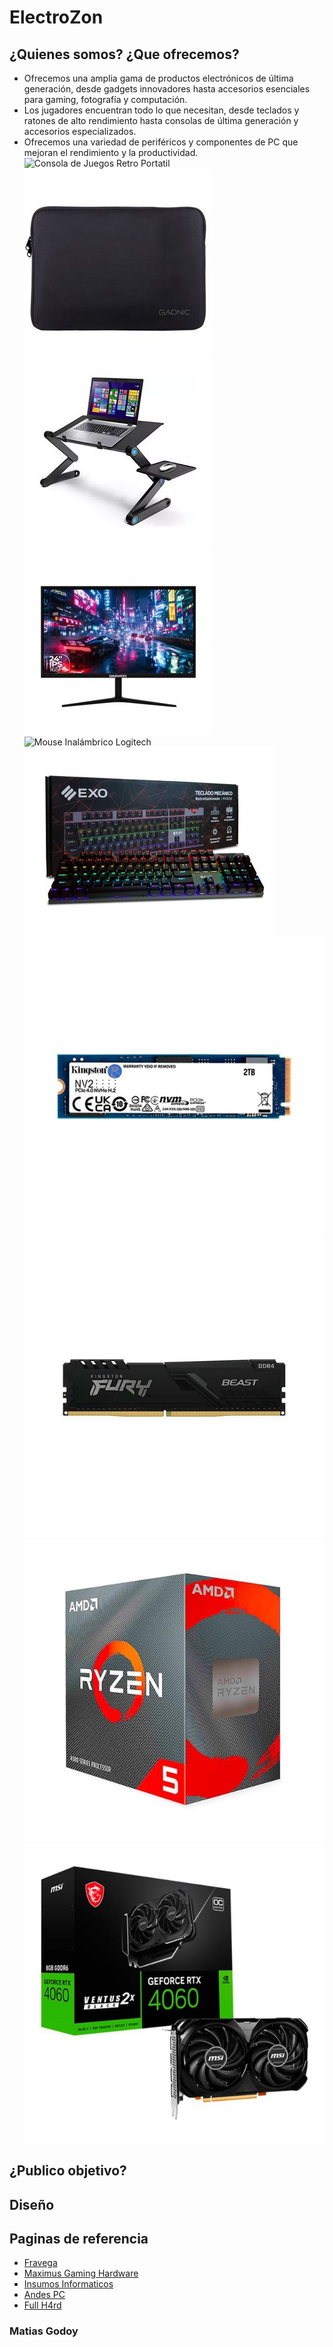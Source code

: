# ElectroZon

## ¿Quienes somos? ¿Que ofrecemos?
- Ofrecemos una amplia gama de productos electrónicos de última generación, desde gadgets innovadores hasta accesorios esenciales para gaming, fotografía y computación.
- Los jugadores encuentran todo lo que necesitan, desde teclados y ratones de alto rendimiento hasta consolas de última generación y accesorios especializados.
- Ofrecemos una variedad de periféricos y componentes de PC que mejoran el rendimiento y la productividad.
![Consola de Juegos Retro Portatil](/images/Consola%20de%20Juegos%20retro%20portátil.png)
![Funda Para Notebook Gadnic](/images/Funda%20Para%20Notebook%20Gadnic.jpg)
![Mesa Notebook](/images/Mesa%20Notebook.jpg)
![Monitor Gamer Daewoo](/images/Monitor%20Gamer%20Daewoo.jpg)
![Mouse Inalámbrico Logitech](/images/Mouse%20Inalámbrico%20Logitech.jpg)
![Teclado Gamer Exo](/images/Teclado%20Gamer%20Exo.jpg)
![Disco Solido SSD 2TB Kingston](/images/Disco%20Solido%20SSD%202TB%20Kingston.jpg)
![Memoria Ram Kingston 8GB](/images/Memoria%20Ram%20Kingston%208GB.jpg)
![Micro AMD Ryzen 5 4600G](/images/Micro%20AMD%20Ryzen%205%204600G.jpg)
![Placa de Video MSI Nvidia Geforce RTX 4060](/images/Placa%20de%20Video%20MSI%20Nvidia%20Geforce%20RTX%204060.jpg)

## ¿Publico objetivo?


## Diseño

## Paginas de referencia

- [Fravega](https://www.fravega.com/l/informatica/accesorios-de-informatica/)
- [Maximus Gaming Hardware](https://www.maximus.com.ar/)
- [Insumos Informaticos](https://www.insumosinformaticos.com.ar/)
- [Andes PC](https://www.andespc.com/)
- [Full H4rd](https://fullh4rd.com.ar/)

### Matias Godoy